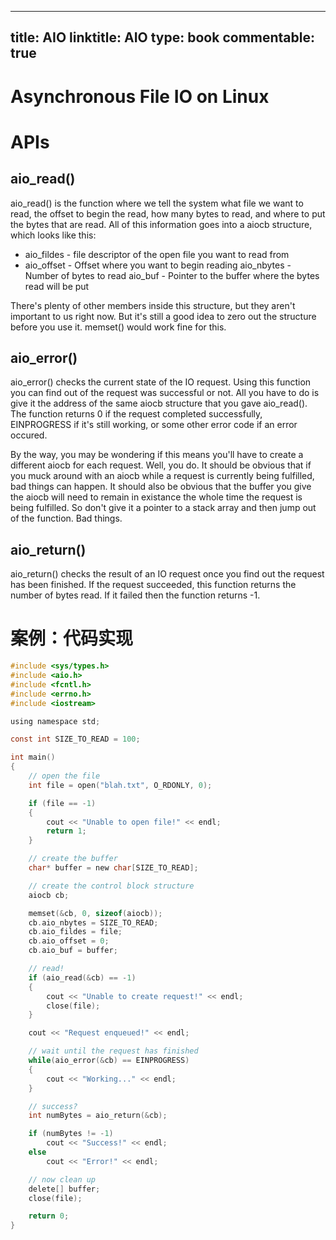 
---
title: AIO
linktitle: AIO
type: book
commentable: true
---

# Asynchronous File IO on Linux

# APIs

## aio_read()

aio_read() is the function where we tell the system what file we want to read, the offset to begin the read, how many bytes to read, and where to put the bytes that are read. All of this information goes into a aiocb structure, which looks like this:

- aio_fildes - file descriptor of the open file you want to read from
- aio_offset - Offset where you want to begin reading
  aio_nbytes - Number of bytes to read
  aio_buf - Pointer to the buffer where the bytes read will be put

There's plenty of other members inside this structure, but they aren't important to us right now. But it's still a good idea to zero out the structure before you use it. memset() would work fine for this.

## aio_error()

aio_error() checks the current state of the IO request. Using this function you can find out of the request was successful or not. All you have to do is give it the address of the same aiocb structure that you gave aio_read(). The function returns 0 if the request completed successfully, EINPROGRESS if it's still working, or some other error code if an error occured.

By the way, you may be wondering if this means you'll have to create a different aiocb for each request. Well, you do. It should be obvious that if you muck around with an aiocb while a request is currently being fulfilled, bad things can happen. It should also be obvious that the buffer you give the aiocb will need to remain in existance the whole time the request is being fulfilled. So don't give it a pointer to a stack array and then jump out of the function. Bad things.

## aio_return()

aio_return() checks the result of an IO request once you find out the request has been finished. If the request succeeded, this function returns the number of bytes read. If it failed then the function returns -1.

# 案例：代码实现

```c
#include <sys/types.h>
#include <aio.h>
#include <fcntl.h>
#include <errno.h>
#include <iostream>

using namespace std;

const int SIZE_TO_READ = 100;

int main()
{
	// open the file
	int file = open("blah.txt", O_RDONLY, 0);

	if (file == -1)
	{
		cout << "Unable to open file!" << endl;
		return 1;
	}

	// create the buffer
	char* buffer = new char[SIZE_TO_READ];

	// create the control block structure
	aiocb cb;

	memset(&cb, 0, sizeof(aiocb));
	cb.aio_nbytes = SIZE_TO_READ;
	cb.aio_fildes = file;
	cb.aio_offset = 0;
	cb.aio_buf = buffer;

	// read!
	if (aio_read(&cb) == -1)
	{
		cout << "Unable to create request!" << endl;
		close(file);
	}

	cout << "Request enqueued!" << endl;

	// wait until the request has finished
	while(aio_error(&cb) == EINPROGRESS)
	{
		cout << "Working..." << endl;
	}

	// success?
	int numBytes = aio_return(&cb);

	if (numBytes != -1)
		cout << "Success!" << endl;
	else
		cout << "Error!" << endl;

	// now clean up
	delete[] buffer;
	close(file);

	return 0;
}
```

    